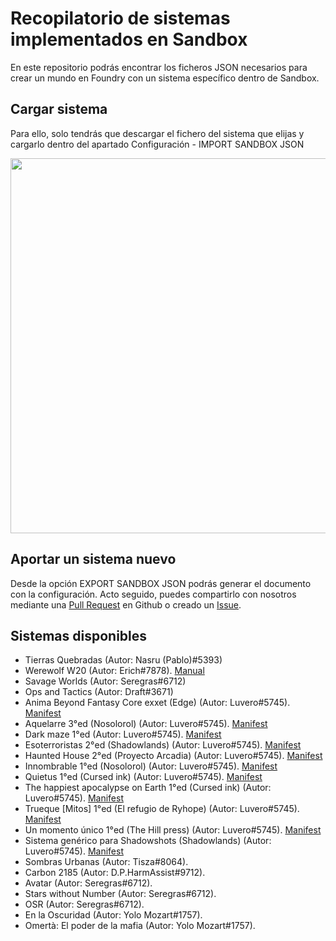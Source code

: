 # Recopilatorio de sistemas implementados en Sandbox

En este repositorio podrás encontrar los ficheros JSON necesarios para crear un mundo en Foundry con un sistema específico dentro de Sandbox. 

## Cargar sistema

Para ello, solo tendrás que descargar el fichero del sistema que elijas y cargarlo dentro del apartado Configuración - IMPORT SANDBOX JSON 

<p align="center">
  <img src="https://i.imgur.com/AAJX6cL.png" height="600px" />
</p>

## Aportar un sistema nuevo

Desde la opción EXPORT SANDBOX JSON podrás generar el documento con la configuración. Acto seguido, puedes compartirlo con nosotros mediante una [Pull Request](https://github.com/foundryvttes/sandbox-systems/pulls) en Github o creado un [Issue](https://github.com/foundryvttes/sandbox-systems/issues).

## Sistemas disponibles

- Tierras Quebradas (Autor: Nasru (Pablo)#5393)
- Werewolf W20  (Autor: Erich#7878). [Manual](https://youtu.be/72rnl2jd-ZA)
- Savage Worlds (Autor: Seregras#6712)
- Ops and Tactics (Autor: Draft#3671)
- Anima Beyond Fantasy Core exxet (Edge) (Autor: Luvero#5745). [Manifest](https://raw.githubusercontent.com/Luvero-1/animabf-sandbox/main/world.json)
- Aquelarre 3°ed (Nosolorol) (Autor: Luvero#5745). [Manifest](https://raw.githubusercontent.com/Luvero-1/aquelarre-sandbox/main/world.json)
- Dark maze 1°ed (Autor: Luvero#5745). [Manifest](https://raw.githubusercontent.com/Luvero-1/darkmaze-sandbox/main/world.json)
- Esoterroristas 2°ed (Shadowlands) (Autor: Luvero#5745). [Manifest](https://raw.githubusercontent.com/Luvero-1/esoterroristas-sandbox/main/world.json)
- Haunted House 2°ed (Proyecto Arcadia) (Autor: Luvero#5745). [Manifest](https://raw.githubusercontent.com/Luvero-1/hauntedhouse-sandbox/main/world.json)
- Innombrable 1°ed (Nosolorol) (Autor: Luvero#5745). [Manifest](https://raw.githubusercontent.com/Luvero-1/innombrable-sandbox/main/world.json)
- Quietus 1°ed (Cursed ink) (Autor: Luvero#5745). [Manifest](https://raw.githubusercontent.com/Luvero-1/quietus-sandbox/main/world.json)
- The happiest apocalypse on Earth 1°ed (Cursed ink) (Autor: Luvero#5745). [Manifest](https://raw.githubusercontent.com/Luvero-1/THAoE-sandbox/main/world.json)
- Trueque [Mitos] 1°ed (El refugio de Ryhope) (Autor: Luvero#5745). [Manifest](https://raw.githubusercontent.com/Luvero-1/trueque-mitos-sandbox/trueque-mitos-sandbox/world.json)
- Un momento único 1°ed (The Hill press) (Autor: Luvero#5745). [Manifest](https://raw.githubusercontent.com/Luvero-1/momentounico-sandbox/main/world.json)
- Sistema genérico para Shadowshots (Shadowlands) (Autor: Luvero#5745). [Manifest](https://raw.githubusercontent.com/Luvero-1/shadowshots-sandbox/main/world.json)
- Sombras Urbanas (Autor: Tisza#8064).
- Carbon 2185 (Autor: D.P.HarmAssist#9712).
- Avatar (Autor: Seregras#6712).
- Stars without Number (Autor: Seregras#6712).
- OSR (Autor: Seregras#6712).
- En la Oscuridad (Autor: Yolo Mozart#1757).
- Omertà: El poder de la mafia (Autor: Yolo Mozart#1757).

